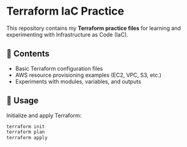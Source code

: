 # Terraform IaC Practice

This repository contains my **Terraform practice files** for learning and experimenting with Infrastructure as Code (IaC).

## 📂 Contents
- Basic Terraform configuration files
- AWS resource provisioning examples (EC2, VPC, S3, etc.)
- Experiments with modules, variables, and outputs

## 🚀 Usage
Initialize and apply Terraform:
```bash
terraform init
terraform plan
terraform apply
